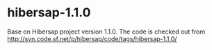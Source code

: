 hibersap-1.1.0
==============

Base on  Hibersap project version 1.1.0. 
The code is checked out from http://svn.code.sf.net/p/hibersap/code/tags/hibersap-1.1.0/
